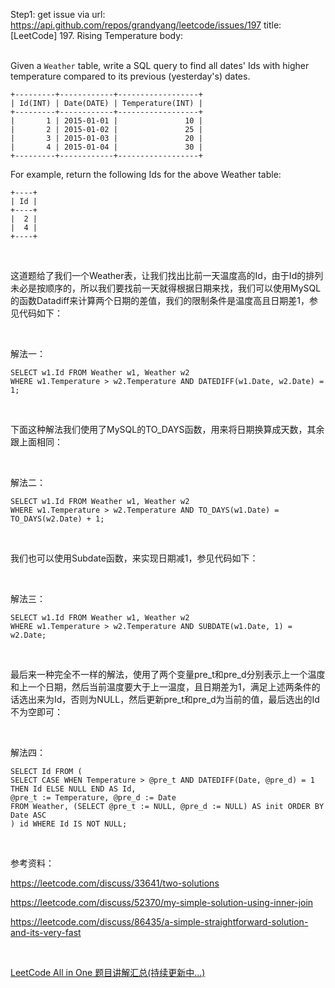 Step1: get issue via url: https://api.github.com/repos/grandyang/leetcode/issues/197 
 title:[LeetCode] 197. Rising Temperature 
 body:  
  

Given a `Weather` table, write a SQL query to find all dates' Ids with higher temperature compared to its previous (yesterday's) dates.
    
    
    +---------+------------+------------------+
    | Id(INT) | Date(DATE) | Temperature(INT) |
    +---------+------------+------------------+
    |       1 | 2015-01-01 |               10 |
    |       2 | 2015-01-02 |               25 |
    |       3 | 2015-01-03 |               20 |
    |       4 | 2015-01-04 |               30 |
    +---------+------------+------------------+
    

For example, return the following Ids for the above Weather table:
    
    
    +----+
    | Id |
    +----+
    |  2 |
    |  4 |
    +----+

 

这道题给了我们一个Weather表，让我们找出比前一天温度高的Id，由于Id的排列未必是按顺序的，所以我们要找前一天就得根据日期来找，我们可以使用MySQL的函数Datadiff来计算两个日期的差值，我们的限制条件是温度高且日期差1，参见代码如下： 

 

解法一：
    
    
    SELECT w1.Id FROM Weather w1, Weather w2
    WHERE w1.Temperature > w2.Temperature AND DATEDIFF(w1.Date, w2.Date) = 1;

 

下面这种解法我们使用了MySQL的TO_DAYS函数，用来将日期换算成天数，其余跟上面相同：

 

解法二：
    
    
    SELECT w1.Id FROM Weather w1, Weather w2
    WHERE w1.Temperature > w2.Temperature AND TO_DAYS(w1.Date) = TO_DAYS(w2.Date) + 1;

 

我们也可以使用Subdate函数，来实现日期减1，参见代码如下：

 

解法三：
    
    
    SELECT w1.Id FROM Weather w1, Weather w2
    WHERE w1.Temperature > w2.Temperature AND SUBDATE(w1.Date, 1) = w2.Date;

 

最后来一种完全不一样的解法，使用了两个变量pre_t和pre_d分别表示上一个温度和上一个日期，然后当前温度要大于上一温度，且日期差为1，满足上述两条件的话选出来为Id，否则为NULL，然后更新pre_t和pre_d为当前的值，最后选出的Id不为空即可：

 

解法四：
    
    
    SELECT Id FROM (
    SELECT CASE WHEN Temperature > @pre_t AND DATEDIFF(Date, @pre_d) = 1 THEN Id ELSE NULL END AS Id,
    @pre_t := Temperature, @pre_d := Date 
    FROM Weather, (SELECT @pre_t := NULL, @pre_d := NULL) AS init ORDER BY Date ASC
    ) id WHERE Id IS NOT NULL;

 

参考资料：

<https://leetcode.com/discuss/33641/two-solutions>

<https://leetcode.com/discuss/52370/my-simple-solution-using-inner-join>

<https://leetcode.com/discuss/86435/a-simple-straightforward-solution-and-its-very-fast>

 

[LeetCode All in One 题目讲解汇总(持续更新中...)](http://www.cnblogs.com/grandyang/p/4606334.html)
